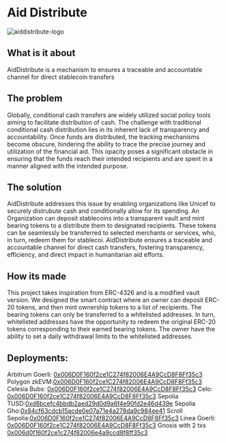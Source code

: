# Aid Distribute
![aiddistribute-logo](https://github.com/Sednaoui/ethglobal-hack-istanbul-2023/assets/7014833/b3d2f415-89db-4e2c-9199-b75e10e459bc)

## What is it about
AidDistribute is a mechanism to ensures a traceable and accountable channel for direct stablecoin transfers

## The problem
Globally, conditional cash transfers are widely utilized social policy tools aiming to facilitate distribution of cash. The challenge with traditional conditional cash distribution lies in its inherent lack of transparency and accountability. Once funds are distributed, the tracking mechanisms become obscure, hindering the ability to trace the precise journey and utilization of the financial aid. This opacity poses a significant obstacle in ensuring that the funds reach their intended recipients and are spent in a manner aligned with the intended purpose. 

## The solution
AidDistribute addresses this issue by enabling organizations like Unicef to securely distrubute cash and conditionally allow for its spending. An Organization can deposit stablecoins into a transparent vault and mint bearing tokens to a distribute them to designated recipients. These tokens can be seamlessly be transferred to selected merchants or services, who, in turn, redeem them for stablecoi. AidDistribute ensures a traceable and accountable channel for direct cash transfers, fostering transparency, efficiency, and direct impact in humanitarian aid efforts.

## How its made
This project takes inspiration from ERC-4326 and is a modified vault version. We designed the smart contract where an owner can deposit ERC-20 tokens, and then mint ownership tokens to a list of recipients. The bearing tokens can only be transferred to a whitelisted addresses. In turn, whitelisted addresses have the opportunity to redeem the original ERC-20 tokens corresponding to their earned bearing tokens. The owner have the ability to set a daily withdrawal limits to the whitelisted addresses. 

## Deployments:
Arbitrum Goerli: [0x006D0F160f2ce1C274f82006E4A9CcD8F8Ff35c3](https://goerli.arbiscan.io/address/0x006D0F160f2ce1C274f82006E4A9CcD8F8Ff35c3)
Polygon zkEVM:[0x006D0F160f2ce1C274f82006E4A9CcD8F8Ff35c3](https://testnet-zkevm.polygonscan.com/address/0x006D0F160f2ce1C274f82006E4A9CcD8F8Ff35c3)
Celesia Bubs: [0x006D0F160f2ce1C274f82006E4A9CcD8F8Ff35c3](https://bubs.calderaexplorer.xyz/address/0x006D0F160f2ce1C274f82006E4A9CcD8F8Ff35c3)
Celo: [0x006D0F160f2ce1C274f82006E4A9CcD8F8Ff35c3](https://alfajores.celoscan.io/address/0x006D0F160f2ce1C274f82006E4A9CcD8F8Ff35c3)
Sepolia TUSD:[0xd8bcefc4bbdb2aed29d0d9a6f4e90fd2e46d439e](https://sepolia.etherscan.io/address/)
Sepolia Gho:[0x84cf63cdcb15acde0e07a71e4a278da9c984ee41](https://sepolia.etherscan.io/address/0x84cf63cdcb15acde0e07a71e4a278da9c984ee41)
Scroll Sepolia:[0x006D0F160f2ce1C274f82006E4A9CcD8F8Ff35c3](https://sepolia.scrollscan.dev/address/0x006D0F160f2ce1C274f82006E4A9CcD8F8Ff35c3)
Linea Goerli: [0x006D0F160f2ce1C274f82006E4A9CcD8F8Ff35c3](https://explorer.goerli.linea.build/address/0x006D0F160f2ce1C274f82006E4A9CcD8F8Ff35c3)
Gnosis with 2 txs [0x006d0f160f2ce1c274f82006e4a9ccd8f8ff35c3](https://gnosisscan.io/address/0x006d0f160f2ce1c274f82006e4a9ccd8f8ff35c3)
